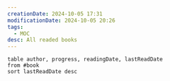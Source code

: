 ```yaml
---
creationDate: 2024-10-05 17:31
modificationDate: 2024-10-05 20:26
tags:
  - MOC
desc: All readed books
---
```


```dataview
table author, progress, readingDate, lastReadDate
from #book 
sort lastReadDate desc
```
